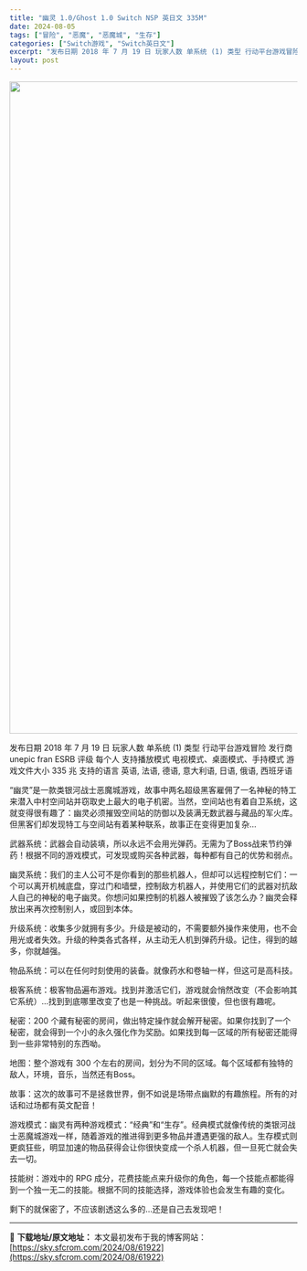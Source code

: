 ```yaml
---
title: "幽灵 1.0/Ghost 1.0 Switch NSP 英日文 335M"
date: 2024-08-05
tags: ["冒险", "恶魔", "恶魔城", "生存"]
categories: ["Switch游戏", "Switch英日文"]
excerpt: "发布日期 2018 年 7 月 19 日 玩家人数 单系统 (1) 类型 行动平台游戏冒险 发行商 unepic fran ESRB 评级 每个人 支持播放模式 电视模式、桌面模式、手持模式 游戏文件大小 335 兆 支持的语言 英语, 法语, 德语, 意大利语, 日语, 俄语, 西班牙语 “幽灵”&hellip;"
layout: post
---
```


<img class="aligncenter size-full wp-image-61923" src="https://sky.sfcrom.com/wp-content/uploads/2024/08/2024080502402458.webp" alt="" width="700" height="1142" />

发布日期 2018 年 7 月 19 日
玩家人数 单系统 (1)
类型 行动平台游戏冒险
发行商 unepic fran
ESRB 评级 每个人
支持播放模式 电视模式、桌面模式、手持模式
游戏文件大小 335 兆
支持的语言 英语, 法语, 德语, 意大利语, 日语, 俄语, 西班牙语

“幽灵”是一款类银河战士恶魔城游戏，故事中两名超级黑客雇佣了一名神秘的特工来潜入中村空间站并窃取史上最大的电子机密。当然，空间站也有着自卫系统，这就变得很有趣了：幽灵必须摧毁空间站的防御以及装满无数武器与藏品的军火库。但黑客们却发现特工与空间站有着某种联系，故事正在变得更加复杂…

武器系统：武器会自动装填，所以永远不会用光弹药。无需为了Boss战来节约弹药！根据不同的游戏模式，可发现或购买各种武器，每种都有自己的优势和弱点。

幽灵系统：我们的主人公可不是你看到的那些机器人，但却可以远程控制它们：一个可以离开机械底盘，穿过门和墙壁，控制敌方机器人，并使用它们的武器对抗敌人自己的神秘的电子幽灵。你想问如果控制的机器人被摧毁了该怎么办？幽灵会释放出来再次控制别人，或回到本体。

升级系统：收集多少就拥有多少。升级是被动的，不需要额外操作来使用，也不会用光或者失效。升级的种类各式各样，从主动无人机到弹药升级。记住，得到的越多，你就越强。

物品系统：可以在任何时刻使用的装备。就像药水和卷轴一样，但这可是高科技。

极客系统：极客物品遍布游戏。找到并激活它们，游戏就会悄然改变（不会影响其它系统）…找到到底哪里改变了也是一种挑战。听起来很傻，但也很有趣呢。

秘密：200 个藏有秘密的房间，做出特定操作就会解开秘密。如果你找到了一个秘密，就会得到一个小的永久强化作为奖励。如果找到每一区域的所有秘密还能得到一些非常特别的东西呦。

地图：整个游戏有 300 个左右的房间，划分为不同的区域。每个区域都有独特的敌人，环境，音乐，当然还有Boss。

故事：这次的故事可不是拯救世界，倒不如说是场带点幽默的有趣旅程。所有的对话和过场都有英文配音！

游戏模式：幽灵有两种游戏模式：“经典”和“生存”。经典模式就像传统的类银河战士恶魔城游戏一样，随着游戏的推进得到更多物品并遭遇更强的敌人。生存模式则更疯狂些，明显加速的物品获得会让你很快变成一个杀人机器，但一旦死亡就会失去一切。

技能树：游戏中的 RPG 成分，花费技能点来升级你的角色，每一个技能点都能得到一个独一无二的技能。根据不同的技能选择，游戏体验也会发生有趣的变化。

剩下的就保密了，不应该剧透这么多的…还是自己去发现吧！

---
📖 **下载地址/原文地址：** 本文最初发布于我的博客网站：[https://sky.sfcrom.com/2024/08/61922](https://sky.sfcrom.com/2024/08/61922)
